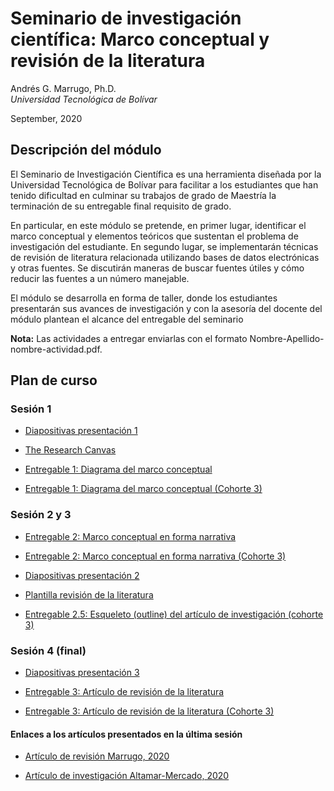 # Seminario de investigación científica: Marco conceptual y revisión de la literatura 

Andrés G. Marrugo, Ph.D.          
*Universidad Tecnológica de Bolívar*

September, 2020

##  Descripción del módulo

El Seminario de Investigación Científica es una herramienta diseñada por la Universidad Tecnológica de Bolívar para facilitar a los estudiantes que han tenido dificultad en culminar su trabajos de grado de Maestría la terminación de su entregable final requisito de grado.

En particular, en este módulo se pretende, en primer lugar, identificar el marco conceptual y elementos teóricos que sustentan el problema de investigación  del estudiante. En segundo lugar, se implementarán técnicas de revisión de literatura relacionada utilizando bases de datos electrónicas y otras fuentes. Se discutirán maneras de buscar fuentes útiles y cómo reducir las fuentes a un número manejable.

El módulo se desarrolla en forma de taller, donde los estudiantes presentarán sus avances de investigación y con la asesoría del docente del módulo plantean el alcance del entregable del seminario

**Nota:** Las actividades a entregar enviarlas con el formato Nombre-Apellido-nombre-actividad.pdf.


## Plan de curso

### Sesión 1

- [Diapositivas presentación 1](https://www.dropbox.com/s/l6dg9h8z76foejh/Lec-01-the-conceptual-framework.pdf?dl=0)

- [The Research Canvas](https://www.drjohnlatham.com/wp-content/uploads/2019/10/Research_Canvas_2-3_191028.pdf)

- [Entregable 1: Diagrama del marco conceptual](https://www.dropbox.com/request/5ZKtEgrqGVMq5MsZw9G6)

- [Entregable 1: Diagrama del marco conceptual (Cohorte 3)](https://www.dropbox.com/request/JzvMCgzcmxpvGkl11Ddy)

### Sesión 2 y 3

- [Entregable 2: Marco conceptual en forma narrativa](https://www.dropbox.com/request/41CMpvEE5jj4P3fDbKCm)

- [Entregable 2: Marco conceptual en forma narrativa (Cohorte 3)](https://www.dropbox.com/request/Bb8a9HsI1G62dwkIbdRa)

- [Diapositivas presentación 2](https://www.dropbox.com/s/zi37dl8vpeacgd0/Lec-02-the-literature-review.pdf?dl=0)

- [Plantilla revisión de la literatura](https://www.dropbox.com/s/l63utv8k9mcca4t/Plantilla%20para%20la%20revisi%C3%B3n%20de%20la%20literatura.docx?dl=0)

- [Entregable 2.5: Esqueleto (outline) del artículo de investigación (cohorte 3)](https://www.dropbox.com/request/G158AOTmpwus5wUITik2)


### Sesión 4 (final)

- [Diapositivas presentación 3](https://www.dropbox.com/s/cjbsg6x0hcgblmv/Lec-03-summary.pdf?dl=0)

- [Entregable 3: Artículo de revisión de la literatura](https://savio.utb.edu.co/mod/assign/view.php?id=1008416)

- [Entregable 3: Artículo de revisión de la literatura (Cohorte 3)](https://savio.utb.edu.co/mod/assign/view.php?id=1011737)

#### Enlaces a los artículos presentados en la última sesión

- [Artículo de revisión Marrugo, 2020](https://www.osapublishing.org/josaa/abstract.cfm?uri=josaa-37-9-B60)

- [Artículo de investigación Altamar-Mercado, 2020](https://arxiv.org/pdf/1901.08153)

